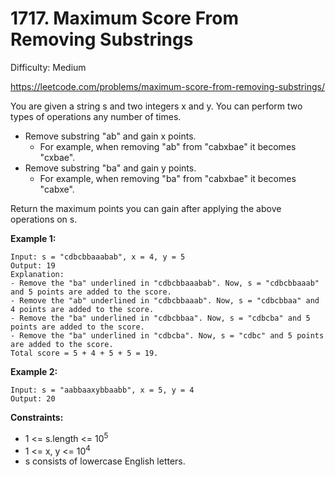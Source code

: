 # 1717. Maximum Score From Removing Substrings

Difficulty: Medium

https://leetcode.com/problems/maximum-score-from-removing-substrings/

You are given a string s and two integers x and y. You can perform two types of operations any number of times.

* Remove substring "ab" and gain x points.
    * For example, when removing "ab" from "cabxbae" it becomes "cxbae".
* Remove substring "ba" and gain y points.
    * For example, when removing "ba" from "cabxbae" it becomes "cabxe".

Return the maximum points you can gain after applying the above operations on s.

**Example 1:**
```
Input: s = "cdbcbbaaabab", x = 4, y = 5
Output: 19
Explanation:
- Remove the "ba" underlined in "cdbcbbaaabab". Now, s = "cdbcbbaaab" and 5 points are added to the score.
- Remove the "ab" underlined in "cdbcbbaaab". Now, s = "cdbcbbaa" and 4 points are added to the score.
- Remove the "ba" underlined in "cdbcbbaa". Now, s = "cdbcba" and 5 points are added to the score.
- Remove the "ba" underlined in "cdbcba". Now, s = "cdbc" and 5 points are added to the score.
Total score = 5 + 4 + 5 + 5 = 19.
```

**Example 2:**
```
Input: s = "aabbaaxybbaabb", x = 5, y = 4
Output: 20
```

**Constraints:**

* 1 <= s.length <= 10<sup>5</sup>
* 1 <= x, y <= 10<sup>4</sup>
* s consists of lowercase English letters.
